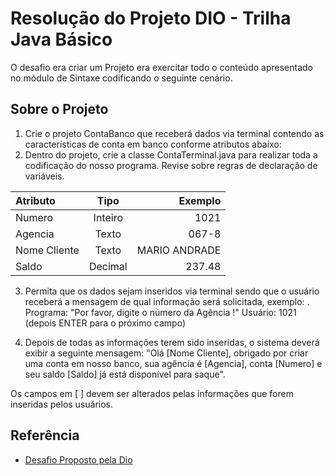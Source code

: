 # Resolução do Projeto DIO - Trilha Java Básico

O desafio era criar um Projeto era exercitar todo o conteúdo apresentado no módulo de Sintaxe codificando o seguinte cenário.

## Sobre o Projeto

1. Crie o projeto ContaBanco que receberá dados via terminal contendo as características de conta em banco conforme atributos abaixo:
2. Dentro do projeto, crie a classe ContaTerminal.java para realizar toda a codificação do nosso programa.
Revise sobre regras de declaração de variáveis.

| Atributo | Tipo | Exemplo |
| :---     | :---: |   ---:  |
| Numero   | Inteiro | 1021 |
| Agencia | Texto  | 067-8 |
| Nome Cliente | Texto | MARIO ANDRADE |
| Saldo  | Decimal  | 237.48  |

3. Permita que os dados sejam inseridos via terminal sendo que o usuário receberá a mensagem de qual informação será solicitada, exemplo:
. Programa: "Por favor, digite o número da Agência !"
Usuário: 1021 (depois ENTER para o próximo campo)

4. Depois de todas as informações terem sido inseridas, o sistema deverá exibir a seguinte mensagem:
"Olá [Nome Cliente], obrigado por criar uma conta em nosso banco, sua agência é [Agencia], conta [Numero] e seu saldo [Saldo] já está disponível para saque".

Os campos em [ ] devem ser alterados pelas informações que forem inseridas pelos usuários.

## Referência

 - [Desafio Proposto pela Dio](https://github.com/digitalinnovationone/trilha-java-basico/tree/main/desafios/sintaxe)
